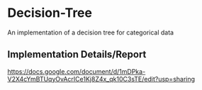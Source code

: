 # Decision-Tree

An implementation of a decision tree for categorical data

## Implementation Details/Report

https://docs.google.com/document/d/1mDPka-V2X4cYmBTUqyOvAcrICe1Kj8Z4x_qk10C3sTE/edit?usp=sharing

